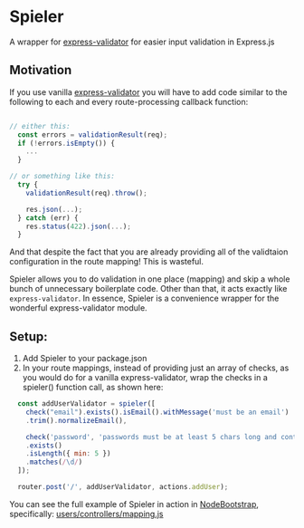 # Spieler

A wrapper for [express-validator](https://github.com/ctavan/express-validator)
for easier input validation in Express.js

## Motivation

If you use vanilla
[express-validator](https://github.com/ctavan/express-validator) you will have
to add code similar to the following to each and every route-processing callback
function:

```Javascript

// either this:
  const errors = validationResult(req);
  if (!errors.isEmpty()) {
    ...
  }

// or something like this:
  try {
    validationResult(req).throw();

    res.json(...);
  } catch (err) {
    res.status(422).json(...);
  }
```

And that despite the fact that you are already providing all of the
validtaion configuration in the route mapping! This is wasteful.

Spieler allows you to do validation in one place (mapping) and skip a whole
bunch of unnecessary boilerplate code. Other than that, it acts exactly like
`express-validator`. In essence, Spieler is a convenience wrapper for the
wonderful express-validator module.

## Setup:

1. Add Spieler to your package.json
1. In your route mappings, instead of providing just an array of checks, as
   you would do for a vanilla express-validator, wrap the checks in
   a spieler() function call, as shown here:

  ```javascript
    const addUserValidator = spieler([
      check("email").exists().isEmail().withMessage('must be an email')
      .trim().normalizeEmail(),

      check('password', 'passwords must be at least 5 chars long and contain one number')
      .exists()
      .isLength({ min: 5 })
      .matches(/\d/)
    ]);

    router.post('/', addUserValidator, actions.addUser);
  ```

You can see the full example of Spieler in action in
[NodeBootstrap](https://github.com/inadarei/nodebootstrap), specifically:
[users/controllers/mapping.js](https://github.com/inadarei/nodebootstrap-microservice/blob/master/lib/users/controllers/mappings.js)

